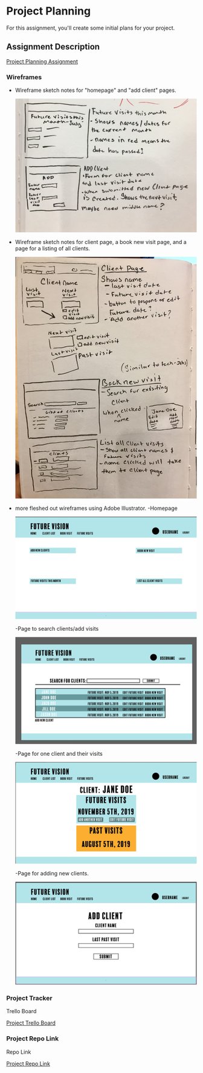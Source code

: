 # Project Planning
For this assignment, you'll create some initial plans for your project.

## Assignment Description
[Project Planning Assignment](https://education.launchcode.org/liftoff/modules/assignments/project-planning)



### Wireframes



- Wireframe sketch notes for "homepage" and "add client" pages.

  ![sketch notes](project_images/project_wireframe1.jpg)


- Wireframe sketch notes for client page, a book new visit page, and a page for a listing of all clients.

  ![sketch notes](project_images/project_wireframe2.jpg)

- more fleshed out wireframes using Adobe Illustrator.
  -Homepage
  
  
  ![Homepage](project_images/image_homepage.jpg)
  
  -Page to search clients/add visits
  
  
  ![Page to search clients/add visits](project_images/image_visitpage.jpg)
  
  -Page for one client and their visits
  
  
  ![Page for one client and their visits](project_images/image_clientpage.jpg)
  
  -Page for adding new clients. 
  
  
  ![Page for adding clients](project_images/image_addclient.jpg)
  
  




### Project Tracker


Trello Board


[Project Trello Board](https://trello.com/b/0RWGCChN/liftoff-future-vision)

### Project Repo Link


Repo Link


[Project Repo Link](https://github.com/AndChurchville/Liftoff_FutureVision)
